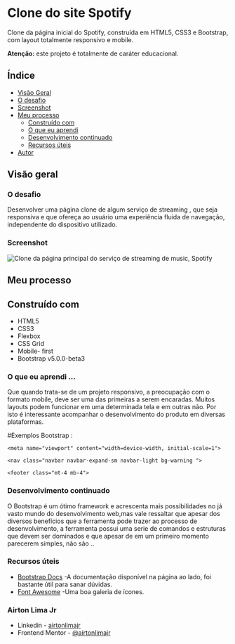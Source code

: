 # Clone do site Spotify

Clone da página inicial do Spotify, construída em HTML5, CSS3 e Bootstrap, com layout totalmente responsivo e mobile. 

<b>Atenção:</b> este projeto é totalmente de caráter educacional.

## Índice

  - [Visão Geral](#Visão-Geral)
  - [O desafio](#O-desafio)
  - [Screenshot](#screenshot)
- [Meu processo](#Meu-processo)
  - [Construído com](#Construído-com)
  - [O que eu aprendi](#O-que-eu-aprendi)
  - [Desenvolvimento continuado](#desenvolvimento-continuado)
  - [Recursos úteis](#recursos-uteis)
- [Autor](#Autor)



## Visão geral

### O desafio

Desenvolver uma página clone de algum serviço de streaming , que seja responsiva e que ofereça ao usuário uma experiência fluida de navegação, independente do dispositivo utilizado.



### Screenshot

![Clone da página principal do serviço de streaming de music, Spotify](https://github.com/airtonlimajr/clonemusicstreaming-/blob/main/imagens/Home%20Spotify%20clone.png)



## Meu processo

## Construído com

- HTML5
- CSS3
- Flexbox
- CSS Grid
- Mobile- first
- Bootstrap v5.0.0-beta3

### O que eu aprendi ...

Que quando trata-se de um projeto responsivo, a preocupação com o formato mobile, deve ser uma das primeiras a serem encaradas. Muitos layouts podem funcionar em uma determinada tela e em outras não. Por isto é interessante acompanhar o desenvolvimento do produto em diversas plataformas.

#Exemplos Bootstrap : 

```
<meta name="viewport" content="width=device-width, initial-scale=1">
```
```
<nav class="navbar navbar-expand-sm navbar-light bg-warning ">

```
```
<footer class="mt-4 mb-4">

```




### Desenvolvimento continuado

O Bootstrap é um ótimo framework e acrescenta mais possibilidades no já vasto mundo do desenvolvimento web,mas vale ressaltar que apesar dos diversos benefícios que a ferramenta pode trazer ao processo de desenvolvimento,
a ferramenta possui uma serie de comandos e estruturas que devem ser dominados e que apesar de em um primeiro momento parecerem simples, não são ..


### Recursos úteis

- [Bootstrap Docs](https://getbootstrap.com/docs/5.0/getting-started/introduction/) -A documentação disponível na página ao lado, foi bastante útil para sanar dúvidas.
- [Font Awesome](https://fontawesome.com/icons?d=gallery&p=2) -Uma boa galeria de ícones. 


### Airton Lima Jr

- Linkedin - [airtonlimajr](https://www.linkedin.com/in/airtonlimajr/)
- Frontend Mentor - [@airtonlimajr](https://www.frontendmentor.io/profile/airtonlimajr)
